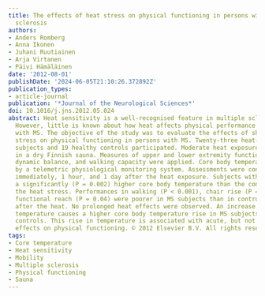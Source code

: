 ```yaml
---
title: The effects of heat stress on physical functioning in persons with multiple
  sclerosis
authors:
- Anders Romberg
- Anna Ikonen
- Juhani Ruutiainen
- Arja Virtanen
- Päivi Hämäläinen
date: '2012-08-01'
publishDate: '2024-06-05T21:10:26.372892Z'
publication_types:
- article-journal
publication: '*Journal of the Neurological Sciences*'
doi: 10.1016/j.jns.2012.05.024
abstract: Heat sensitivity is a well-recognised feature in multiple sclerosis (MS).
  However, little is known about how heat affects physical performance in persons
  with MS. The objective of the study was to evaluate the effects of short-term heat
  stress on physical functioning in persons with MS. Twenty-three heat-sensitive MS
  subjects and 19 healthy controls participated. Moderate heat exposure took place
  in a dry Finnish sauna. Measures of upper and lower extremity function, static and
  dynamic balance, and walking capacity were applied. Core body temperature was measured
  by a telemetric physiological monitoring system. Assessments were conducted before,
  immediately, 1 hour, and 1 day after the heat exposure. Subjects with MS showed
  a significantly (P = 0.002) higher core body temperature than the controls following
  the heat stress. Performances in walking (P < 0.001), chair rise (P = 0.005) and
  functional reach (P = 0.04) were poorer in MS subjects than in controls immediately
  after the heat. No prolonged heat effects were observed. An increase in ambient
  temperature causes a higher core body temperature rise in MS subjects than in healthy
  controls. This rise in temperature is associated with acute, but not prolonged detrimental
  effects on physical functioning. © 2012 Elsevier B.V. All rights reserved.
tags:
- Core temperature
- Heat sensitivity
- Mobility
- Multiple sclerosis
- Physical functioning
- Sauna
---
```

